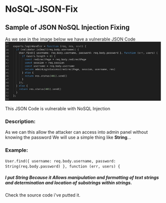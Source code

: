 # NoSQL-JSON-Fix
Sample of JSON NoSQL Injection Fixing
-----------------------------------------
As we see in the image below we have a vulnerable JSON Code
![Image of mahmoudashraf1344](https://github.com/0x1mahmoud/NoSQL-JSON-Fix/blob/main/Js-Code-Testing.jpg)

This JSON Code is vulnerable with NoSQL Injection
### Description:
As we can this allow the attacker can access into admin panel without knowing the password
We will use a simple thing like **String**...

### Example:
`User.find({ username: req.body.username, password: String(req.body.password) }, function (err, users) {`

##### I put String Because it Allows manipulation and formatting of text strings and determination and location of substrings within strings.
Check the source code i've putted it.
